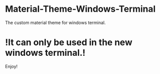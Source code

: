 # Material-Theme-Windows-Terminal
The custom material theme for windows terminal.

# !It can only be used in the new windows terminal.!
Enjoy!
